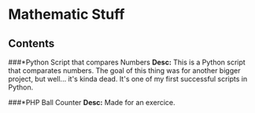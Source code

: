 # Mathematic Stuff
## Contents
###*Python Script that compares Numbers
**Desc:** 
	This is a Python script that comparates numbers.
	The goal of this thing was for another bigger project, but well... it's kinda dead.
	It's one of my first successful scripts in Python.
	
###*PHP Ball Counter
**Desc:**
	Made for an exercice.
